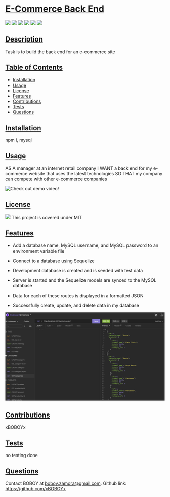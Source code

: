 # <ins>E-Commerce Back End</ins>

![](https://img.shields.io/badge/JavaScript-323330?style=for-the-badge&logo=javascript&logoColor=F7DF1E)
![](https://img.shields.io/badge/Node.js-43853D?style=for-the-badge&logo=node.js&logoColor=white)
![](https://img.shields.io/badge/Express.js-404D59?style=for-the-badge)
![](https://img.shields.io/badge/MySQL-00000F?style=for-the-badge&logo=mysql&logoColor=white)
![](https://img.shields.io/badge/-Insomnia-5849BE?style=for-the-badge&logo=insomnia&logoColor=white)
![](https://img.shields.io/badge/-Sequelize-d3d3d3?style=for-the-badge&logo=sequelize&logoColor=52B0E7)

## <ins>Description</ins>

Task is to build the back end for an e-commerce site

## <ins>Table of Contents</ins>

- [Installation](#installation)
- [Usage](#usage)
- [License](#license)
- [Features](#features)
- [Contributions](#contributions)
- [Tests](#tests)
- [Questions](#questions)

## <ins>Installation</ins>

npm i, mysql

## <ins>Usage</ins>

AS A manager at an internet retail company
I WANT a back end for my e-commerce website that uses the latest technologies
SO THAT my company can compete with other e-commerce companies

![Check out demo video!](https://www.youtube.com/watch?v=9grjOViAVZE)

## <ins>License</ins>

![](https://img.shields.io/badge/License-MIT%20-blue?style=flat-square)
This project is covered under MIT

## <ins>Features</ins>

- Add a database name, MySQL username, and MySQL password to an environment variable file

- Connect to a database using Sequelize

- Development database is created and is seeded with test data

- Server is started and the Sequelize models are synced to the MySQL database

- Data for each of these routes is displayed in a formatted JSON

- Successfully create, update, and delete data in my database

![](Assets/insomnia.png)

## <ins>Contributions

xBOBOYx

## <ins>Tests</ins>

no testing done

## <ins>Questions</ins>

Contact BOBOY at boboy.zamora@gmail.com. Github link: https://github.com/xBOBOYx

